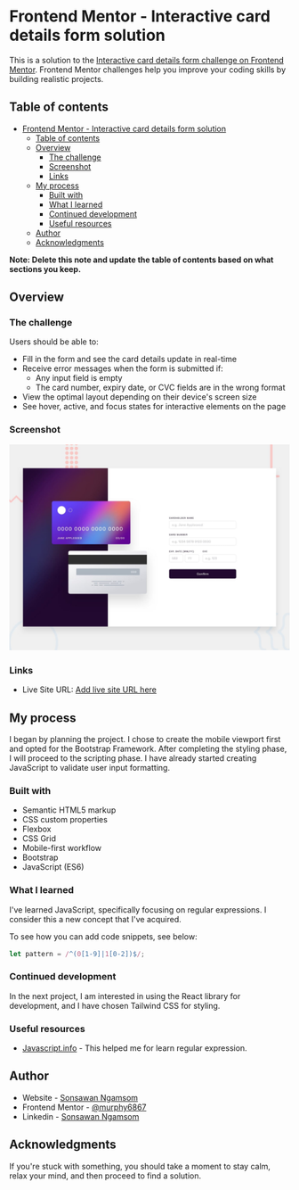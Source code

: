 # Frontend Mentor - Interactive card details form solution

This is a solution to the [Interactive card details form challenge on Frontend Mentor](https://www.frontendmentor.io/challenges/interactive-card-details-form-XpS8cKZDWw). Frontend Mentor challenges help you improve your coding skills by building realistic projects. 

## Table of contents

- [Frontend Mentor - Interactive card details form solution](#frontend-mentor---interactive-card-details-form-solution)
  - [Table of contents](#table-of-contents)
  - [Overview](#overview)
    - [The challenge](#the-challenge)
    - [Screenshot](#screenshot)
    - [Links](#links)
  - [My process](#my-process)
    - [Built with](#built-with)
    - [What I learned](#what-i-learned)
    - [Continued development](#continued-development)
    - [Useful resources](#useful-resources)
  - [Author](#author)
  - [Acknowledgments](#acknowledgments)

**Note: Delete this note and update the table of contents based on what sections you keep.**

## Overview

### The challenge

Users should be able to:

- Fill in the form and see the card details update in real-time
- Receive error messages when the form is submitted if:
  - Any input field is empty
  - The card number, expiry date, or CVC fields are in the wrong format
- View the optimal layout depending on their device's screen size
- See hover, active, and focus states for interactive elements on the page

### Screenshot

![](./design/desktop-preview.jpg)

### Links

- Live Site URL: [Add live site URL here](https://your-live-site-url.com)

## My process
I began by planning the project. I chose to create the mobile viewport first and opted for the Bootstrap Framework. After completing the styling phase, I will proceed to the scripting phase. I have already started creating JavaScript to validate user input formatting.
### Built with

- Semantic HTML5 markup
- CSS custom properties
- Flexbox
- CSS Grid
- Mobile-first workflow
- Bootstrap
- JavaScript (ES6)

### What I learned

I've learned JavaScript, specifically focusing on regular expressions. I consider this a new concept that I've acquired.


To see how you can add code snippets, see below:

```js
let pattern = /^(0[1-9]|1[0-2])$/;
```

### Continued development

In the next project, I am interested in using the React library for development, and I have chosen Tailwind CSS for styling.

### Useful resources

- [Javascript.info](https://javascript.info/) - This helped me for learn regular expression.

## Author

- Website - [Sonsawan Ngamsom](https://github.com/murphy6867)
- Frontend Mentor - [@murphy6867](https://www.frontendmentor.io/profile/murphy6867)
- Linkedin - [Sonsawan Ngamsom](https://www.linkedin.com/in/murphy6867/)

## Acknowledgments

If you're stuck with something, you should take a moment to stay calm, relax your mind, and then proceed to find a solution.